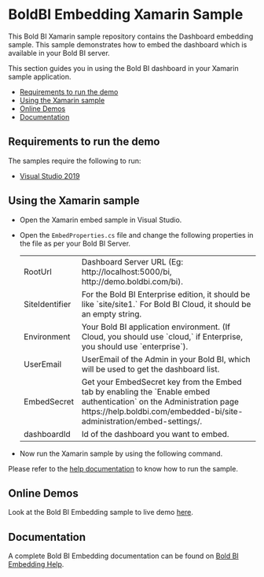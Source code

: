 # BoldBI Embedding Xamarin Sample

This Bold BI Xamarin sample repository contains the Dashboard embedding sample. This sample demonstrates how to embed the dashboard which is available in your Bold BI server.

This section guides you in using the Bold BI dashboard in your Xamarin sample application.

 * [Requirements to run the demo](#requirements-to-run-the-demo)
 * [Using the Xamarin sample](#using-the-xamarin-sample)
 * [Online Demos](#online-demos)
 * [Documentation](#documentation)
 
 ## Requirements to run the demo

The samples require the following to run:

 * [Visual Studio 2019](https://visualstudio.microsoft.com/downloads/)

 ## Using the Xamarin sample
 
 * Open the Xamarin embed sample in Visual Studio. 

 * Open the `EmbedProperties.cs` file and change the following properties in the file as per your Bold BI Server.

    <meta charset="utf-8"/>
    <table>
    <tbody>
        <tr>
            <td align="left">RootUrl</td>
            <td align="left">Dashboard Server URL (Eg: http://localhost:5000/bi, http://demo.boldbi.com/bi).</td>
        </tr>
        <tr>
            <td align="left">SiteIdentifier</td>
            <td align="left">For the Bold BI Enterprise edition, it should be like `site/site1.` For Bold BI Cloud, it should be an empty string.</td>
        </tr>
        <tr>
            <td align="left">Environment</td>
            <td align="left">Your Bold BI application environment. (If Cloud, you should use `cloud,` if Enterprise, you should use `enterprise`).</td>
        </tr>
        <tr>
            <td align="left">UserEmail</td>
            <td align="left">UserEmail of the Admin in your Bold BI, which will be used to get the dashboard list.</td>
        </tr>
        <tr>
            <td align="left">EmbedSecret</td>
            <td align="left">Get your EmbedSecret key from the Embed tab by enabling the `Enable embed authentication` on the Administration page https://help.boldbi.com/embedded-bi/site-administration/embed-settings/.</td>
        </tr>
        <tr>
            <td align="left">dashboardId</td>
            <td align="left">Id of the dashboard you want to embed.</td>
        </tr>
    </tbody>
    </table>


* Now run the Xamarin sample by using the following command.

Please refer to the [help documentation](https://help.boldbi.com/embedded-bi/javascript-based/samples/v3.3.40-or-later/xamarin/#how-to-run-the-sample) to know how to run the sample.

## Online Demos

Look at the Bold BI Embedding sample to live demo [here](https://samples.boldbi.com/embed).


## Documentation

A complete Bold BI Embedding documentation can be found on [Bold BI Embedding Help](https://help.boldbi.com/embedded-bi/javascript-based/).